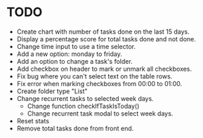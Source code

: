 # TODO

- Create chart with number of tasks done on the last 15 days.
- Display a percentage score for total tasks done and not done.
- Change time input to use a time selector.
- Add a new option: monday to friday.
- Add an option to change a task's folder.
- Add checkbox on header to mark or unmark all checkboxes.
- Fix bug where you can't select text on the table rows.
- Fix error when marking checkboxes from 00:00 to 01:00.
- Create folder type "List"
- Change recurrent tasks to selected week days.
    - Change function checkIfTaskIsToday()
    - Change recurrent task modal to select week days.
- Reset stats
- Remove total tasks done from front end.